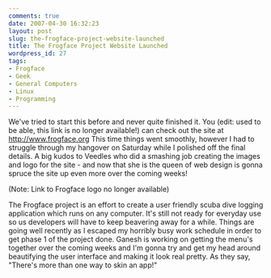 ```yaml
---
comments: true
date: 2007-04-30 16:32:23
layout: post
slug: the-frogface-project-website-launched
title: The Frogface Project Website Launched
wordpress_id: 27
tags:
- Frogface
- Geek
- General Computers
- Linux
- Programming
---
```


We've tried to start this before and never quite finished it. You (edit: used to be able, this link is no longer available!) can check out the site at http://www.frogface.org This time things went smoothly, however I had to struggle through my hangover on Saturday while I polished off the final details. A big kudos to Veedles who did a smashing job creating the images and logo for the site - and now that she is the queen of web design is gonna spruce the site up even more over the coming weeks!

(Note: Link to Frogface logo no longer available)

The Frogface project is an effort to create a user friendly scuba dive logging application which runs on any computer. It's still not ready for everyday use so us developers will have to keep beavering away for a while. Things are going well recently as I escaped my horribly busy work schedule in order to get phase 1 of the project done. Ganesh is working on getting the menu's together over the coming weeks and I'm gonna try and get my head around beautifying the user interface and making it look real pretty. As they say, "There's more than one way to skin an app!"
